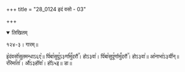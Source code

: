 +++
title = "28_0124 इदं वसो - 03"

+++
<details open><summary>लिखितम्</summary>

१२४-३। गारम्॥

इ꣥दंवसो꣯सुतमन्धाऽ६ए꣥॥ पि꣢बा꣯सुपू꣯ऽ३र्णा꣡मु꣪दरौ꣢꣯। होऽ३वा꣢। पि꣡बा꣯सुपू꣯र्णामु꣪दरौ꣢꣯। होऽ३वा꣢॥ आ꣡नाभा꣢ऽ३यी꣢न्॥ र꣡रिमा꣢꣯ता꣡। औ꣢ऽ३हो꣤वा꣥। हो꣤ऽ५इ॥ डा॥
</details>